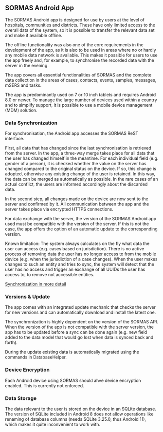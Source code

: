## SORMAS Android App

The SORMAS Android app is designed for use by users at the level of hospitals, communities and districts. 
These have only limited access to the overall data of the system, so it is possible to transfer the relevant data set and make it available offline.

The offline functionality was also one of the core requirements in the development of the app, as it is also to be used in areas where no or hardly any mobile data network is available. 
This makes it possible for users to use the app freely and, for example, to synchronise the recorded data with the server in the evening.

The app covers all essential functionalities of SORMAS and the complete data collection in the areas of 
cases, contacts, events, samples, messages, mSERS and tasks.

The app is predominantly used on 7 or 10 inch tablets and requires Android 8.0 or newer. 
To manage the large number of devices used within a country and to simplify support, it is possible to use a mobile device management (MDM) solution. 

### Data Synchronization

For synchronisation, the Android app accesses the SORMAS ReST interface.

First, all data that has changed since the last synchronisation is retrieved from the server. 
In the app, a three-way merge takes place for all data that the user has changed himself in the meantime. 
For each individual field (e.g. gender of a person), it is checked whether the value on the server has changed compared to the original status on the device. 
If so, this change is adopted, otherwise any existing change of the user is retained. 
In this way, the data can be merged as automatically as possible. 
In the rare cases of an actual conflict, the users are informed accordingly about the discarded data.

In the second step, all changes made on the device are now sent to the server and confirmed by it. 
All communication between the app and the server takes place via encrypted HTTPS connections.

For data exchange with the server, the version of the SORMAS Android app used must be compatible with the version of the server. 
If this is not the case, the app offers the option of an automatic update to the corresponding version.

Known limitation: The system always calculates on the fly what data the user can access (e.g. cases based on jurisdiction). 
There is no active process of removing data the user has no longer access to from the mobile device (e.g. when the jurisdiction of a case changes). 
When the user makes changes to such an entity and tries to sync, the system will detect that the user has no access and trigger an exchange of all UUIDs the user has access to, to remove not accessible entities.

[Synchronization in more detail](https://github.com/hzi-braunschweig/SORMAS-Project/blob/development/sormas-base/doc/SormasSyncProcess.md)

### Versions & Update

The app comes with an integrated update mechanic that checks the server for new versions and can automatically download and install the latest one.

The synchronization is highly dependent on the version of the SORMAS API. 
When the version of the app is not compatible with the server version, the app has to be updated before a sync can be done again 
(e.g. new field added to the data model that would go lost when data is synced back and forth).

During the update existing data is automatically migrated using the commands in DatabaseHelper.


### Device Encryption

Each Android device using SORMAS should ahve device encryption enabled. This is currently not enforced.

### Data Storage

The data relevant to the user is stored on the device in an SQLite database. 
The version of SQLite included in Android 8 does not allow operations like renaming of database columns (needs SQLite 3.25.0, thus Android 11), which makes it quite inconvenient to work with.

